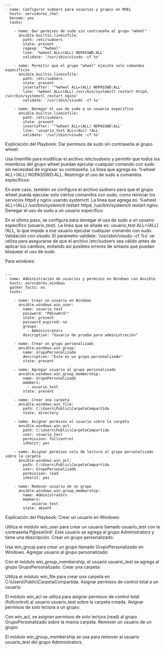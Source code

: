 ```console
---
- name: Configurar sudoers para usuarios y grupos en RHEL
  hosts: servidores_rhel
  become: yes
  tasks:
    
    - name: Dar permisos de sudo sin contraseña al grupo "wheel"
      ansible.builtin.lineinfile:
        path: /etc/sudoers
        state: present
        regexp: '^%wheel'
        line: '%wheel ALL=(ALL) NOPASSWD:ALL'
        validate: '/usr/sbin/visudo -cf %s'

    - name: Permitir que el grupo "wheel" ejecute solo comandos específicos
      ansible.builtin.lineinfile:
        path: /etc/sudoers
        state: present
        insertafter: '^%wheel ALL=(ALL) NOPASSWD:ALL'
        line: '%wheel ALL=(ALL) /usr/bin/systemctl restart httpd, /usr/bin/systemctl restart nginx'
        validate: '/usr/sbin/visudo -cf %s'

    - name: Denegar el uso de sudo a un usuario específico
      ansible.builtin.lineinfile:
        path: /etc/sudoers
        state: present
        insertafter: '^%wheel ALL=(ALL) NOPASSWD:ALL'
        line: 'usuario_test ALL=(ALL) !ALL'
        validate: '/usr/sbin/visudo -cf %s'
```


Explicación del Playbook:
Dar permisos de sudo sin contraseña al grupo wheel:

Usa lineinfile para modificar el archivo /etc/sudoers y permitir que todos los miembros del grupo wheel puedan ejecutar cualquier comando con sudo sin necesidad de ingresar su contraseña.
La línea que agrega es: %wheel ALL=(ALL) NOPASSWD:ALL.
Restringir el uso de sudo a comandos específicos:

En este caso, también se configura el archivo sudoers para que el grupo wheel pueda ejecutar solo ciertos comandos con sudo, como reiniciar los servicios httpd y nginx usando systemctl.
La línea que agrega es: %wheel ALL=(ALL) /usr/bin/systemctl restart httpd, /usr/bin/systemctl restart nginx.
Denegar el uso de sudo a un usuario específico:

En el último paso, se configura para denegar el uso de sudo a un usuario específico (usuario_test). La línea que se añade es: usuario_test ALL=(ALL) !ALL, lo que impide a ese usuario ejecutar cualquier comando con sudo.
Validación con visudo:
El parámetro validate: '/usr/sbin/visudo -cf %s' se utiliza para asegurarse de que el archivo /etc/sudoers sea válido antes de aplicar los cambios, evitando así posibles errores de sintaxis que puedan bloquear el uso de sudo.


Para windows:

```console

---
- name: Administración de usuarios y permisos en Windows con Ansible
  hosts: servidores_windows
  gather_facts: no
  tasks:

    - name: Crear un usuario en Windows
      ansible.windows.win_user:
        name: usuario_test
        password: "P@ssw0rd!"
        state: present
        password_expired: no
        groups:
          - Administrators
        description: "Usuario de prueba para administración"
        
    - name: Crear un grupo personalizado
      ansible.windows.win_group:
        name: GrupoPersonalizado
        description: "Este es un grupo personalizado"
        state: present

    - name: Agregar usuario al grupo personalizado
      ansible.windows.win_group_membership:
        name: GrupoPersonalizado
        members: 
          - usuario_test
        state: present

    - name: Crear una carpeta
      ansible.windows.win_file:
        path: C:\Users\Public\CarpetaCompartida
        state: directory

    - name: Asignar permisos al usuario sobre la carpeta
      ansible.windows.win_acl:
        path: C:\Users\Public\CarpetaCompartida
        user: usuario_test
        permission: fullcontrol
        inherit: yes

    - name: Asignar permisos solo de lectura al grupo personalizado sobre la carpeta
      ansible.windows.win_acl:
        path: C:\Users\Public\CarpetaCompartida
        user: GrupoPersonalizado
        permission: read
        inherit: yes

    - name: Remover usuario de un grupo
      ansible.windows.win_group_membership:
        name: Administrators
        members: 
          - usuario_test
        state: absent
```

Explicación del Playbook:
Crear un usuario en Windows:

Utiliza el módulo win_user para crear un usuario llamado usuario_test con la contraseña P@ssw0rd!. Este usuario se agrega al grupo Administrators y tiene una descripción.
Crear un grupo personalizado:

Usa win_group para crear un grupo llamado GrupoPersonalizado en Windows.
Agregar usuario al grupo personalizado:

Con el módulo win_group_membership, el usuario usuario_test se agrega al grupo GrupoPersonalizado.
Crear una carpeta:

Utiliza el módulo win_file para crear una carpeta en C:\Users\Public\CarpetaCompartida.
Asignar permisos de control total a un usuario:

El módulo win_acl se utiliza para asignar permisos de control total (fullcontrol) al usuario usuario_test sobre la carpeta creada.
Asignar permisos de solo lectura a un grupo:

Con win_acl, se asignan permisos de solo lectura (read) al grupo GrupoPersonalizado sobre la misma carpeta.
Remover un usuario de un grupo:

El módulo win_group_membership se usa para remover al usuario usuario_test del grupo Administrators.

